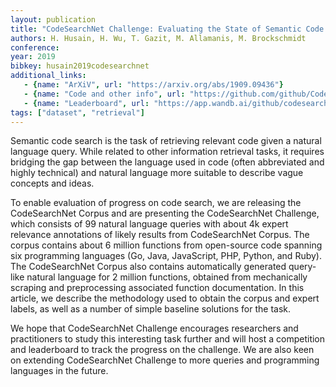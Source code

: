 ```yaml
---
layout: publication
title: "CodeSearchNet Challenge: Evaluating the State of Semantic Code Search"
authors: H. Husain, H. Wu, T. Gazit, M. Allamanis, M. Brockschmidt
conference:
year: 2019
bibkey: husain2019codesearchnet
additional_links:
   - {name: "ArXiV", url: "https://arxiv.org/abs/1909.09436"}
   - {name: "Code and other info", url: "https://github.com/github/CodeSearchNet"}
   - {name: "Leaderboard", url: "https://app.wandb.ai/github/codesearchnet/benchmark"}
tags: ["dataset", "retrieval"]
---
```

Semantic code search is the task of retrieving relevant code given a natural language query. While related to other information retrieval tasks, it requires bridging the gap between the language used in code (often abbreviated and highly technical) and natural language more suitable to describe vague concepts and ideas.

To enable evaluation of progress on code search, we are releasing the CodeSearchNet Corpus and are presenting the CodeSearchNet Challenge, which consists of 99 natural language queries with about 4k expert relevance annotations of likely results from CodeSearchNet Corpus. The corpus contains about 6 million functions from open-source code spanning six programming languages (Go, Java, JavaScript, PHP, Python, and Ruby). The CodeSearchNet Corpus also contains automatically generated query-like natural language for 2 million functions, obtained from mechanically scraping and preprocessing associated function documentation. In this article, we describe the methodology used to obtain the corpus and expert labels, as well as a number of simple baseline solutions for the task.

We hope that CodeSearchNet Challenge encourages researchers and practitioners to study this interesting task further and will host a competition and leaderboard to track the progress on the challenge. We are also keen on extending CodeSearchNet Challenge to more queries and programming languages in the future. 

